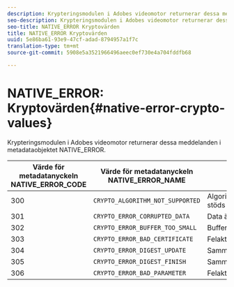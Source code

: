 ```yaml
---
description: Krypteringsmodulen i Adobes videomotor returnerar dessa meddelanden i metadataobjektet NATIVE_ERROR.
seo-description: Krypteringsmodulen i Adobes videomotor returnerar dessa meddelanden i metadataobjektet NATIVE_ERROR.
seo-title: NATIVE_ERROR Kryptovärden
title: NATIVE_ERROR Kryptovärden
uuid: 5e86ba61-93e9-47cf-adad-8794957a1f7c
translation-type: tm+mt
source-git-commit: 5908e5a3521966496aeec0ef730e4a704fddfb68

---
```



# NATIVE_ERROR: Kryptovärden{#native-error-crypto-values}

Krypteringsmodulen i Adobes videomotor returnerar dessa meddelanden i metadataobjektet NATIVE_ERROR.

| Värde för metadatanyckeln NATIVE_ERROR_CODE | Värde för metadatanyckeln NATIVE_ERROR_NAME | Betydelse |
|---|---|---|
| 300 | `CRYPTO_ALGORITHM_NOT_SUPPORTED` | Algoritmen som används stöds inte. |
| 301 | `CRYPTO_ERROR_CORRUPTED_DATA` | Data är skadade. |
| 302 | `CRYPTO_ERROR_BUFFER_TOO_SMALL` | Bufferten är för liten. |
| 303 | `CRYPTO_ERROR_BAD_CERTIFICATE` | Felaktigt certifikat. |
| 304 | `CRYPTO_ERROR_DIGEST_UPDATE` | Sammandragsuppdatering. |
| 305 | `CRYPTO_ERROR_DIGEST_FINISH` | Sammanfattning. |
| 306 | `CRYPTO_ERROR_BAD_PARAMETER` | Felaktig parameter. |

